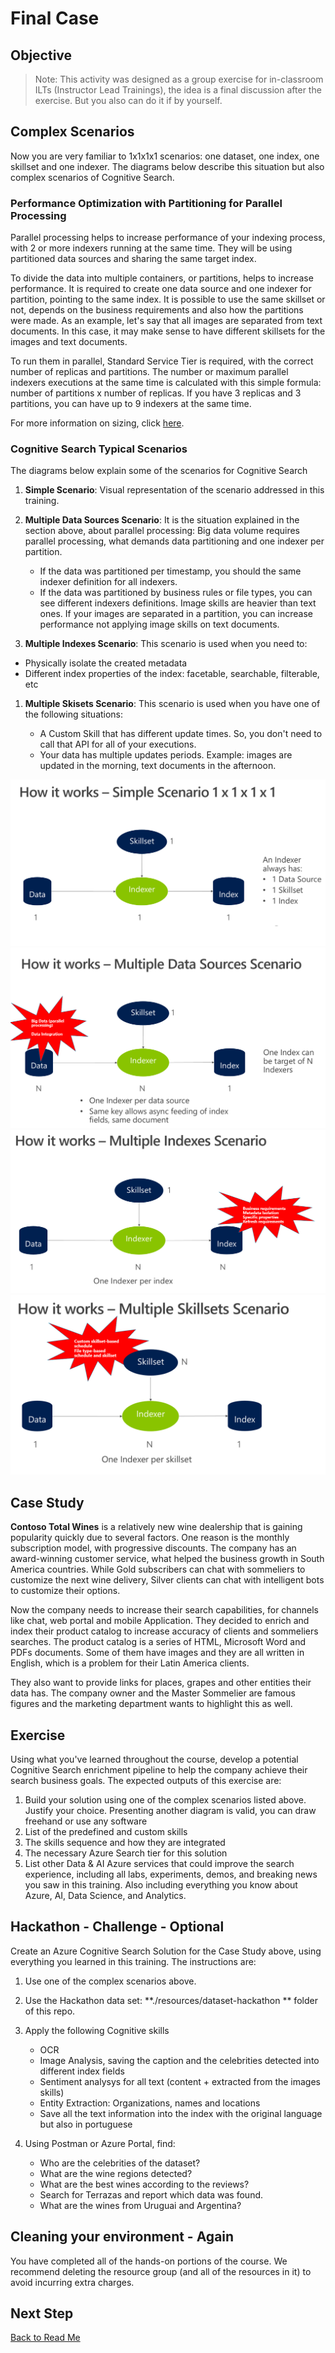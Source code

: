 # Final Case

## Objective

> Note: This activity was designed as a group exercise for in-classroom ILTs (Instructor Lead Trainings), the idea is a final discussion after the exercise. But you also can do it if by yourself.

## Complex Scenarios

Now you are very familiar to 1x1x1x1 scenarios: one dataset, one index, one skillset and one indexer. The diagrams below describe this situation but also complex scenarios of Cognitive Search.

### Performance Optimization with Partitioning for Parallel Processing

Parallel processing helps to increase performance of your indexing process, with 2 or more indexers running at the same time. They will be using partitioned data sources and sharing the same target index.

To divide the data into multiple containers, or partitions, helps to increase performance. It is required to create one data source and one indexer for partition, pointing to the same index. It is possible to use the same skillset or not, depends on the business requirements and also how the partitions were made. As an example, let's say that all images are separated from text documents. In this case, it may make sense to have different skillsets for the images and text documents.

To run them in parallel, Standard Service Tier is required, with the correct number of replicas and partitions. The number or maximum parallel indexers executions at the same time is calculated with this simple formula: number of partitions x number of replicas. If you have 3 replicas and 3 partitions, you can have up to 9 indexers at the same time.

For more information on sizing, click [here](https://docs.microsoft.com/en-us/azure/search/search-capacity-planning).

### Cognitive Search Typical Scenarios

The diagrams below explain some of the scenarios for Cognitive Search

1. **Simple Scenario**: Visual representation of the scenario addressed in this training.

1. **Multiple Data Sources Scenario**: It is the situation explained in the section above, about parallel processing: Big data volume requires parallel processing, what demands data partitioning and one indexer per partition.
   
   + If the data was partitioned per timestamp, you should the same indexer definition for all indexers.
   + If the data was partitioned by business rules or file types, you can see different indexers definitions. Image skills are heavier than text ones. If your images are separated in a partition, you can increase performance not applying image skills on text documents.

1. **Multiple Indexes Scenario**: This scenario is used when you need to:

  + Physically isolate the created metadata
  + Different index properties of the index: facetable, searchable, filterable, etc

1. **Multiple Skisets Scenario**: This scenario is used when you have one of the following situations:

   + A Custom Skill that has different update times. So, you don't need to call that API for all of your executions.
   + Your data has multiple updates periods. Example: images are updated in the morning, text documents in the afternoon.


![Simple Scenario](../resources/images/lab-final-case/simple.png)
![Complex Scenario 1](../resources/images/lab-final-case/complex1.png)
![Complex Scenario 2](../resources/images/lab-final-case/complex2.png)
![Complex Scenario 4](../resources/images/lab-final-case/complex4.png)

## Case Study

**Contoso Total Wines** is a relatively new wine dealership that is gaining popularity quickly due to several factors. One reason is the monthly subscription model, with progressive discounts.
The company has an  award-winning customer service, what helped the business growth in South America countries. While Gold subscribers can chat with sommeliers to customize the next wine delivery, Silver clients can chat with intelligent bots to customize their options.

Now the company needs to increase their search capabilities, for channels like chat, web portal and mobile Application. They decided to enrich and index their product catalog to increase accuracy of clients and sommeliers searches. The product catalog is a series of HTML, Microsoft Word and PDFs documents. Some of them have images and they are all written in English, which is a problem for their Latin America clients.

They also want to provide links for places, grapes and other entities their data has. The company owner and the Master Sommelier are famous figures and the marketing department wants to highlight this as well.

## Exercise

Using what you've learned throughout the course, develop a potential Cognitive Search enrichment pipeline to help the company achieve their search business goals. The expected outputs of this exercise are:

1. Build your solution using one of the complex scenarios listed above. Justify your choice. Presenting another diagram is valid, you can draw freehand or use any software
1. List of the predefined and custom skills
1. The skills sequence and how they are integrated
1. The necessary Azure Search tier for this solution
1. List other Data & AI Azure services that could improve the search experience, including all labs, experiments, demos, and breaking news you saw in this training. Also including everything you know about Azure, AI, Data Science, and Analytics.

## Hackathon - Challenge - Optional

Create an Azure Cognitive Search Solution for the Case Study above, using everything you learned in this training. The instructions are:

1. Use one of the complex scenarios above.
2. Use the Hackathon data set: **./resources/dataset-hackathon ** folder of this repo.
3. Apply the following Cognitive skills

    + OCR
    + Image Analysis, saving the caption and the celebrities detected into different index fields
    + Sentiment analysys for all text (content + extracted from the images skills)
    + Entity Extraction: Organizations, names and locations
    + Save all the text information into the index with the original language but also in portuguese

4. Using Postman or Azure Portal, find:

    + Who are the celebrities of the dataset?
    + What are the wine regions detected?
    + What are the best wines according to the reviews?
    + Search for Terrazas and report which data was found.
    + What are the wines from Uruguai and Argentina?



## Cleaning your environment - Again

You have completed all of the hands-on portions of the course. We recommend deleting the resource group (and all of the resources in it) to avoid incurring extra charges.

## Next Step

[Back to Read Me](../README.md)